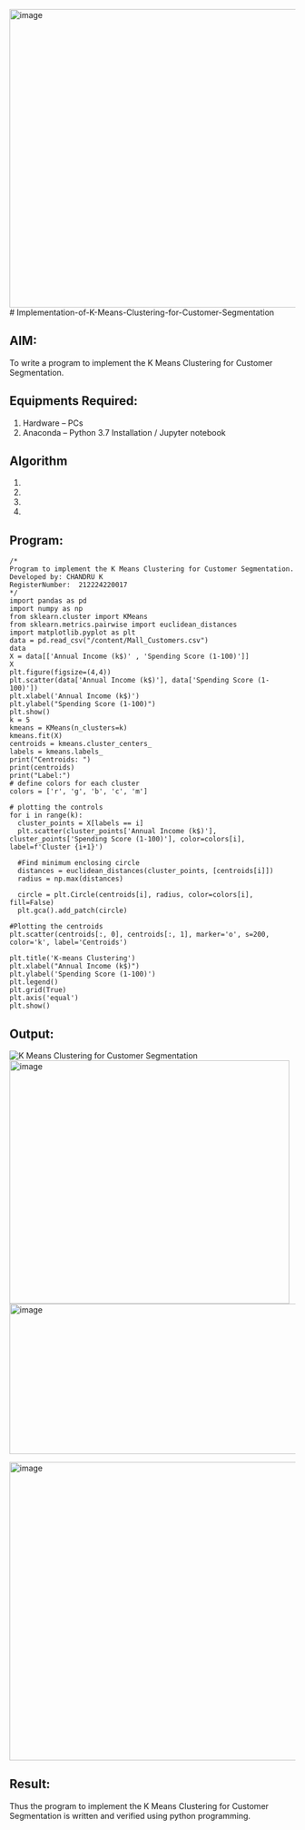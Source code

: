<img width="721" height="526" alt="image" src="https://github.com/user-attachments/assets/069c64eb-a37a-41cb-8490-0dc3115f217d" /># Implementation-of-K-Means-Clustering-for-Customer-Segmentation

## AIM:
To write a program to implement the K Means Clustering for Customer Segmentation.

## Equipments Required:
1. Hardware – PCs
2. Anaconda – Python 3.7 Installation / Jupyter notebook

## Algorithm
1. 
2. 
3. 
4. 

## Program:
```
/*
Program to implement the K Means Clustering for Customer Segmentation.
Developed by: CHANDRU K
RegisterNumber:  212224220017
*/
import pandas as pd
import numpy as np
from sklearn.cluster import KMeans
from sklearn.metrics.pairwise import euclidean_distances
import matplotlib.pyplot as plt
data = pd.read_csv("/content/Mall_Customers.csv")
data
X = data[['Annual Income (k$)' , 'Spending Score (1-100)']]
X
plt.figure(figsize=(4,4))
plt.scatter(data['Annual Income (k$)'], data['Spending Score (1-100)'])
plt.xlabel('Annual Income (k$)')
plt.ylabel("Spending Score (1-100)")
plt.show()
k = 5
kmeans = KMeans(n_clusters=k)
kmeans.fit(X)
centroids = kmeans.cluster_centers_
labels = kmeans.labels_
print("Centroids: ")
print(centroids)
print("Label:")
# define colors for each cluster
colors = ['r', 'g', 'b', 'c', 'm']

# plotting the controls
for i in range(k):
  cluster_points = X[labels == i]
  plt.scatter(cluster_points['Annual Income (k$)'], cluster_points['Spending Score (1-100)'], color=colors[i], label=f'Cluster {i+1}')

  #Find minimum enclosing circle
  distances = euclidean_distances(cluster_points, [centroids[i]])
  radius = np.max(distances)

  circle = plt.Circle(centroids[i], radius, color=colors[i], fill=False)
  plt.gca().add_patch(circle)

#Plotting the centroids
plt.scatter(centroids[:, 0], centroids[:, 1], marker='o', s=200, color='k', label='Centroids')

plt.title('K-means Clustering')
plt.xlabel("Annual Income (k$)")
plt.ylabel('Spending Score (1-100)')
plt.legend()
plt.grid(True)
plt.axis('equal') 
plt.show()
```

## Output:
![K Means Clustering for Customer Segmentation](sam.png)
<img width="493" height="429" alt="image" src="https://github.com/user-attachments/assets/58f9d407-b492-45f2-a67d-bef48e839ff1" />
<img width="670" height="265" alt="image" src="https://github.com/user-attachments/assets/230827b8-9139-4472-971b-1bb7cb508d72" />

<img width="721" height="526" alt="image" src="https://github.com/user-attachments/assets/85d3aba4-7b74-4eb8-9a07-36bc7e6f8275" />

## Result:
Thus the program to implement the K Means Clustering for Customer Segmentation is written and verified using python programming.
